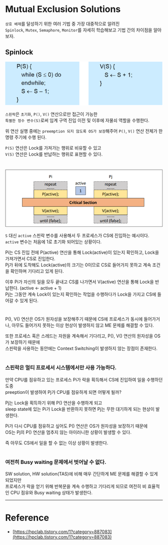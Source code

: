 # Mutual Exclusion Solutions

`상호 배제`를 달성하기 위한 여러 기법 중 가장 대중적으로 알려진      
`Spinlock`, `Mutex`, `Semaphore`, `Monitor`를 자세히 학습해보고 기법 간의 차이점을 알아보자.

## Spinlock

<img src="img/spinlock01.png">

`스핀락`은 `초기화`, `P()`, `V()` 연산으로만 접근이 가능한  
`특별한 정수 변수(S)`로써 임계 구역 진입 이전 및 이후에 자물쇠 역할을 수행한다.

위 연산 실행 중에는 `preemption 되지 않도록 OS가 보장`해주어 `P()`, `V()` 연산 전체가 한 명령 주기에 수행 된다.  

`P(S)` 연산은 Lock를 가져가는 행위로 비유할 수 있고  
`V(S)` 연산은 Lock를 반납하는 행위로 표현할 수 있다.

#

<img src="img/spinlock02.png">

`S` 대신 `active` 스핀락 변수를 사용해서 두 프로세스가 CS에 진입하는 예시이다.  
`active` 변수는 처음에 1로 초기화 되어있는 상황이다.  
  
Pi는 CS 진입 전에 P(active) 연산을 통해 Lock(active)이 있는지 확인하고, Lock을 가져가면서 CS로 진입한다.  
Pj가 뒤에 도착해도 Lock(active)의 크기는 0이므로 CS로 들어가지 못하고 계속 조건을 확인하며 기다리고 있게 된다.  

이후 Pi가 자신의 일을 모두 끝내고 CS를 나가면서 V(active) 연산을 통해 Lock을 반납한다. (active <- active + 1)  
Pj는 그동안 계속 Lock이 있는지 확인하는 작업을 수행하다가 Lock을 가지고 CS에 들어갈 수 있게 된다.

#

P(), V() 연산은 OS가 원자성을 보장해주기 때문에 
CS에 프로세스가 동시에 들어가거나, 아무도 들어가지 못하는 이상 현상이 발생하지 않고 ME 문제를 해결할 수 있다.  
  
또한 프로세스 혹은 스레드는 자원을 계속해서 기다리고, P(), V() 연산의 원자성을 OS가 보장하기 때문에  
스핀락을 사용하는 동안에는 Context Switching이 발생하지 않는 장점이 존재한다.

#

### 스핀락은 멀티 프로세서 시스템에서만 사용 가능하다.

만약 CPU를 점유하고 있는 프로세스 Pi가 락을 획득해서 CS에 진입하여 일을 수행하던 도중    
preeption이 발생하여 Pj가 CPU를 점유하게 되면 어떻게 될까?   
  
Pj는 Lock을 획득하기 위해 P() 연산을 수행하게 되고  
sleep state에 있는 Pi가 Lock을 반환하지 못하면 Pj는 무한 대기하게 되는 현상이 발생한다.
  
Pi가 다시 CPU를 점유하고 싶어도 P() 연산은 OS가 원자성을 보장하기 때문에  
OS는 Pj의 P() 연산을 멈추지 않는 아이러니한 상황이 발생할 수 있다.
  
즉 아무도 CS에서 일을 할 수 없는 이상 상황이 발생한다.

#

### 여전히 Busy waiting 문제에서 벗어날 수 없다.

SW solution, HW solution(TAS)에 비해 매우 간단하게 ME 문제를 해결할 수 있게 되었지만  
프로세스가 락을 얻기 위해 반복문을 계속 수행하고 기다리게 되므로 여전히 비 효율적인 CPU 점유와 Busy waiting 상태가 발생한다.

---

# Reference

- [https://hpclab.tistory.com/1?category=887083](https://hpclab.tistory.com/1?category=887083)

